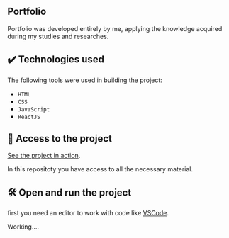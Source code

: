 ## Portfolio

Portfolio was developed entirely by me, applying the knowledge acquired during my studies and researches.

## ✔️ Technologies used

The following tools were used in building the project:

-   `HTML`
-   `CSS`
-   `JavaScript`
-   `ReactJS`

## 📁 Access to the project

[See the project in action](https://gustavoallm.netlify.app/).

In this repositoty you have access to all the necessary material.

## 🛠️ Open and run the project

first you need an editor to work with code like [VSCode](https://code.visualstudio.com/).

Working....
